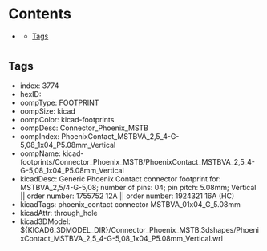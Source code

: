



Contents
========

* [](#)
	* [Tags](#tags)

# 

## Tags

- index: 3774
- hexID: 
- oompType: FOOTPRINT
- oompSize: kicad
- oompColor: kicad-footprints
- oompDesc: Connector_Phoenix_MSTB
- oompIndex: PhoenixContact_MSTBVA_2,5_4-G-5,08_1x04_P5.08mm_Vertical
- oompName: kicad-footprints/Connector_Phoenix_MSTB/PhoenixContact_MSTBVA_2,5_4-G-5,08_1x04_P5.08mm_Vertical
- kicadDesc: Generic Phoenix Contact connector footprint for: MSTBVA_2,5/4-G-5,08; number of pins: 04; pin pitch: 5.08mm; Vertical || order number: 1755752 12A || order number: 1924321 16A (HC)
- kicadTags: phoenix_contact connector MSTBVA_01x04_G_5.08mm
- kicadAttr: through_hole
- kicad3DModel: ${KICAD6_3DMODEL_DIR}/Connector_Phoenix_MSTB.3dshapes/PhoenixContact_MSTBVA_2,5_4-G-5,08_1x04_P5.08mm_Vertical.wrl
